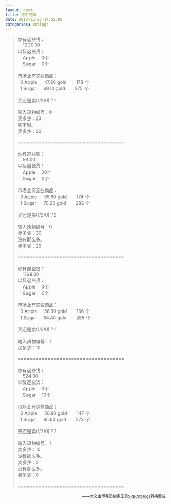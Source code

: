 ```yaml
---
layout: post
title: 留个遗体
date: 2013-11-27 14:55:00
categories: cnblogs
---
```


<blockquote>
<p>你有这些钱：<br />&nbsp;&nbsp;&nbsp; 1000.00<br />以及这些货：<br />&nbsp;&nbsp;&nbsp; Apple&nbsp;&nbsp;&nbsp;&nbsp; 0个<br />&nbsp;&nbsp;&nbsp; Sugar&nbsp;&nbsp;&nbsp;&nbsp; 0个<br /><br />市场上有这些商品：<br />&nbsp; 0 Apple&nbsp;&nbsp;&nbsp;&nbsp;&nbsp; 47.20 gold&nbsp;&nbsp;&nbsp;&nbsp;&nbsp;&nbsp;&nbsp; 178 个<br />&nbsp; 1 Sugar&nbsp;&nbsp;&nbsp;&nbsp;&nbsp; 69.10 gold&nbsp;&nbsp;&nbsp;&nbsp;&nbsp;&nbsp;&nbsp; 275 个<br /><br />买还是卖(1/2/0)？1<br /><br />输入货物编号：0<br />买多少：23<br />钱不够。<br />买多少：20<br /><br />====================================<br /><br />你有这些钱：<br />&nbsp;&nbsp;&nbsp; 56.00<br />以及这些货：<br />&nbsp;&nbsp;&nbsp; Apple&nbsp;&nbsp;&nbsp;&nbsp; 20个<br />&nbsp;&nbsp;&nbsp; Sugar&nbsp;&nbsp;&nbsp;&nbsp; 0个<br /><br />市场上有这些商品：<br />&nbsp; 0 Apple&nbsp;&nbsp;&nbsp;&nbsp;&nbsp; 55.60 gold&nbsp;&nbsp;&nbsp;&nbsp;&nbsp;&nbsp;&nbsp; 174 个<br />&nbsp; 1 Sugar&nbsp;&nbsp;&nbsp;&nbsp;&nbsp; 70.20 gold&nbsp;&nbsp;&nbsp;&nbsp;&nbsp;&nbsp;&nbsp; 282 个<br /><br />买还是卖(1/2/0)？2<br /><br />输入货物编号：0<br />卖多少：30<br />没有那么多。<br />卖多少：20<br /><br />====================================<br /><br />你有这些钱：<br />&nbsp;&nbsp;&nbsp; 1168.00<br />以及这些货：<br />&nbsp;&nbsp;&nbsp; Apple&nbsp;&nbsp;&nbsp;&nbsp; 0个<br />&nbsp;&nbsp;&nbsp; Sugar&nbsp;&nbsp;&nbsp;&nbsp; 0个<br /><br />市场上有这些商品：<br />&nbsp; 0 Apple&nbsp;&nbsp;&nbsp;&nbsp;&nbsp; 56.30 gold&nbsp;&nbsp;&nbsp;&nbsp;&nbsp;&nbsp;&nbsp; 166 个<br />&nbsp; 1 Sugar&nbsp;&nbsp;&nbsp;&nbsp;&nbsp; 64.40 gold&nbsp;&nbsp;&nbsp;&nbsp;&nbsp;&nbsp;&nbsp; 285 个<br /><br />买还是卖(1/2/0)？1<br /><br />输入货物编号：1<br />买多少：10<br /><br />====================================<br /><br />你有这些钱：<br />&nbsp;&nbsp;&nbsp; 524.00<br />以及这些货：<br />&nbsp;&nbsp;&nbsp; Apple&nbsp;&nbsp;&nbsp;&nbsp; 0个<br />&nbsp;&nbsp;&nbsp; Sugar&nbsp;&nbsp;&nbsp;&nbsp; 10个<br /><br />市场上有这些商品：<br />&nbsp; 0 Apple&nbsp;&nbsp;&nbsp;&nbsp;&nbsp; 50.80 gold&nbsp;&nbsp;&nbsp;&nbsp;&nbsp;&nbsp;&nbsp; 147 个<br />&nbsp; 1 Sugar&nbsp;&nbsp;&nbsp;&nbsp;&nbsp; 65.60 gold&nbsp;&nbsp;&nbsp;&nbsp;&nbsp;&nbsp;&nbsp; 273 个<br /><br />买还是卖(1/2/0)？2<br /><br />输入货物编号：1<br />卖多少：10<br />没有那么多。<br />卖多少：2<br />没有那么多。<br />卖多少：0<br /><br />====================================</p>
</blockquote>

<p align=right><span style="font-size: 12px">——本文由博客园搬家工具<a href="https://github.com/mlxy/SRBCnblogs">SRBCnblogs</a>转换而成</span></p>